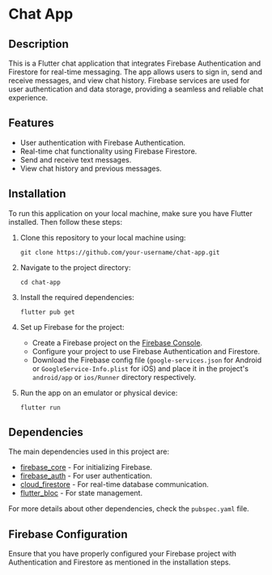 # Chat App

## Description

This is a Flutter chat application that integrates Firebase Authentication and Firestore for real-time messaging. The app allows users to sign in, send and receive messages, and view chat history. Firebase services are used for user authentication and data storage, providing a seamless and reliable chat experience.

## Features

- User authentication with Firebase Authentication.
- Real-time chat functionality using Firebase Firestore.
- Send and receive text messages.
- View chat history and previous messages.



## Installation

To run this application on your local machine, make sure you have Flutter installed. Then follow these steps:

1. Clone this repository to your local machine using:
   ```
   git clone https://github.com/your-username/chat-app.git
   ```

2. Navigate to the project directory:
   ```
   cd chat-app
   ```

3. Install the required dependencies:
   ```
   flutter pub get
   ```

4. Set up Firebase for the project:
   - Create a Firebase project on the [Firebase Console](https://console.firebase.google.com/).
   - Configure your project to use Firebase Authentication and Firestore.
   - Download the Firebase config file (`google-services.json` for Android or `GoogleService-Info.plist` for iOS) and place it in the project's `android/app` or `ios/Runner` directory respectively.

5. Run the app on an emulator or physical device:
   ```
   flutter run
   ```

## Dependencies

The main dependencies used in this project are:

- [firebase_core](https://pub.dev/packages/firebase_core) - For initializing Firebase.
- [firebase_auth](https://pub.dev/packages/firebase_auth) - For user authentication.
- [cloud_firestore](https://pub.dev/packages/cloud_firestore) - For real-time database communication.
- [flutter_bloc](https://pub.dev/packages/flutter_bloc) - For state management.

For more details about other dependencies, check the `pubspec.yaml` file.

## Firebase Configuration

Ensure that you have properly configured your Firebase project with Authentication and Firestore as mentioned in the installation steps.

